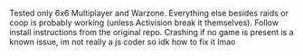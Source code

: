 Tested only 6x6 Multiplayer and Warzone. Everything else besides raids or coop is probably working (unless Activision break it themselves). Follow install instructions from the original repo. Crashing if no game is present is a known issue, im not really a js coder so idk how to fix it lmao
